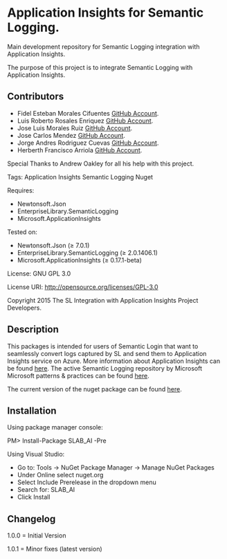 # Application Insights for Semantic Logging.
Main development repository for Semantic Logging integration with Application Insights.

The purpose of this project is to integrate Semantic Logging with Application Insights.


## Contributors ##
  - Fidel Esteban Morales Cifuentes <a href='https://github.com/fidmor89'>GitHub Account</a>.
  - Luis Roberto Rosales Enriquez <a href='https://github.com/chirislash'>GitHub Account</a>.
  - Jose Luis Morales Ruiz <a href='https://github.com/chepix10'>GitHub Account</a>.
  - Jose Carlos Mendez <a href='https://github.com/josemen'>GitHub Account</a>.
  - Jorge Andres Rodriguez Cuevas <a href='https://github.com/jarodriguez08'>GitHub Account</a>.
  - Herberth Francisco Arriola <a href='https://github.com/herbertharriola'>GitHub Account</a>.
  

Special Thanks to 
Andrew Oakley for all his help with this project.


Tags: Application Insights Semantic Logging Nuget

Requires: 
- Newtonsoft.Json
- EnterpriseLibrary.SemanticLogging
- Microsoft.ApplicationInsights

Tested on:
- Newtonsoft.Json (≥ 7.0.1)
- EnterpriseLibrary.SemanticLogging (≥ 2.0.1406.1)
- Microsoft.ApplicationInsights (≥ 0.17.1-beta)

License: GNU GPL 3.0

License URI: http://opensource.org/licenses/GPL-3.0

Copyright 2015 The SL Integration with Application Insights Project Developers.





## Description ##

This packages is intended for users of Semantic Login that want to seamlessly convert logs captured by SL and send them to Application Insights service on Azure. More information about Application Insights can be found <a href='http://azure.microsoft.com/en-us/documentation/articles/app-insights-get-started/'>here</a>. 
The active Semantic Logging repository by Microsoft Microsoft patterns & practices can be found <a href='https://github.com/mspnp/semantic-logging'>here</a>. 

The current version of the nuget package can be found <a href='https://www.nuget.org/packages/SLAB_AI/'>here</a>. 

## Installation ##

Using package manager console:

PM> Install-Package SLAB_AI -Pre

Using Visual Studio:
- Go to: Tools -> NuGet Package Manager -> Manage NuGet Packages
- Under Online select nuget.org
- Select Include Prerelease in the dropdown menu
- Search for: SLAB_AI
- Click Install



## Changelog ##

  1.0.0 = Initial Version
  
  1.0.1 = Minor fixes (latest version)
